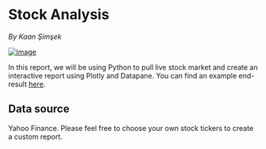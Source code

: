 # Stock Analysis

_By Kaan Şimşek_

[![image](https://user-images.githubusercontent.com/3541695/95777534-4708a300-0cbe-11eb-9ac6-4eb1c035ec39.png)](https://datapane.com/kaan/reports/stock_report/)

In this report, we will be using Python to pull live stock market and create an interactive report using Plotly and Datapane. You can find an example end-result [here](https://datapane.com/kaan/reports/stock_report/).

## Data source

Yahoo Finance. Please feel free to choose your own stock tickers to create a custom report.
